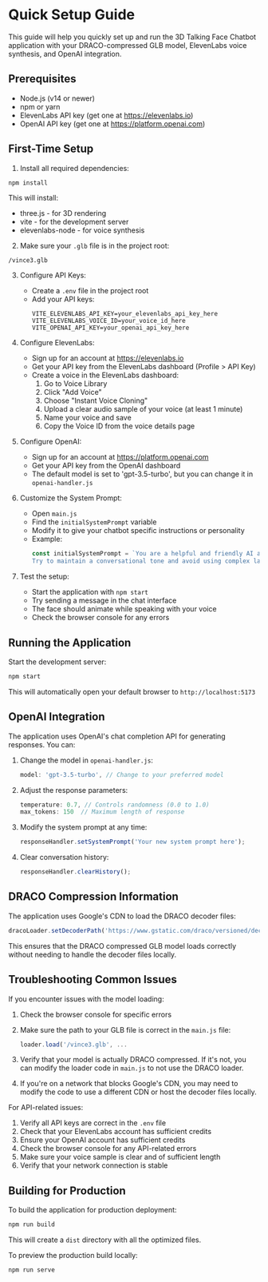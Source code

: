 # Quick Setup Guide

This guide will help you quickly set up and run the 3D Talking Face Chatbot application with your DRACO-compressed GLB model, ElevenLabs voice synthesis, and OpenAI integration.

## Prerequisites

- Node.js (v14 or newer)
- npm or yarn
- ElevenLabs API key (get one at https://elevenlabs.io)
- OpenAI API key (get one at https://platform.openai.com)

## First-Time Setup

1. Install all required dependencies:

```bash
npm install
```

This will install:
- three.js - for 3D rendering
- vite - for the development server
- elevenlabs-node - for voice synthesis

2. Make sure your `.glb` file is in the project root:

```
/vince3.glb
```

3. Configure API Keys:
   - Create a `.env` file in the project root
   - Add your API keys:
     ```
     VITE_ELEVENLABS_API_KEY=your_elevenlabs_api_key_here
     VITE_ELEVENLABS_VOICE_ID=your_voice_id_here
     VITE_OPENAI_API_KEY=your_openai_api_key_here
     ```

4. Configure ElevenLabs:
   - Sign up for an account at https://elevenlabs.io
   - Get your API key from the ElevenLabs dashboard (Profile > API Key)
   - Create a voice in the ElevenLabs dashboard:
     1. Go to Voice Library
     2. Click "Add Voice"
     3. Choose "Instant Voice Cloning"
     4. Upload a clear audio sample of your voice (at least 1 minute)
     5. Name your voice and save
     6. Copy the Voice ID from the voice details page

5. Configure OpenAI:
   - Sign up for an account at https://platform.openai.com
   - Get your API key from the OpenAI dashboard
   - The default model is set to 'gpt-3.5-turbo', but you can change it in `openai-handler.js`

6. Customize the System Prompt:
   - Open `main.js`
   - Find the `initialSystemPrompt` variable
   - Modify it to give your chatbot specific instructions or personality
   - Example:
     ```javascript
     const initialSystemPrompt = `You are a helpful and friendly AI assistant. Keep your responses concise and natural, as they will be spoken out loud. 
     Try to maintain a conversational tone and avoid using complex language or technical terms unless specifically asked.`;
     ```

7. Test the setup:
   - Start the application with `npm start`
   - Try sending a message in the chat interface
   - The face should animate while speaking with your voice
   - Check the browser console for any errors

## Running the Application

Start the development server:

```bash
npm start
```

This will automatically open your default browser to `http://localhost:5173`

## OpenAI Integration

The application uses OpenAI's chat completion API for generating responses. You can:

1. Change the model in `openai-handler.js`:
   ```javascript
   model: 'gpt-3.5-turbo', // Change to your preferred model
   ```

2. Adjust the response parameters:
   ```javascript
   temperature: 0.7, // Controls randomness (0.0 to 1.0)
   max_tokens: 150  // Maximum length of response
   ```

3. Modify the system prompt at any time:
   ```javascript
   responseHandler.setSystemPrompt('Your new system prompt here');
   ```

4. Clear conversation history:
   ```javascript
   responseHandler.clearHistory();
   ```

## DRACO Compression Information

The application uses Google's CDN to load the DRACO decoder files:

```javascript
dracoLoader.setDecoderPath('https://www.gstatic.com/draco/versioned/decoders/1.5.6/');
```

This ensures that the DRACO compressed GLB model loads correctly without needing to handle the decoder files locally.

## Troubleshooting Common Issues

If you encounter issues with the model loading:

1. Check the browser console for specific errors

2. Make sure the path to your GLB file is correct in the `main.js` file:
   ```javascript
   loader.load('/vince3.glb', ...
   ```

3. Verify that your model is actually DRACO compressed. If it's not, you can modify the loader code in `main.js` to not use the DRACO loader.

4. If you're on a network that blocks Google's CDN, you may need to modify the code to use a different CDN or host the decoder files locally.

For API-related issues:

1. Verify all API keys are correct in the `.env` file
2. Check that your ElevenLabs account has sufficient credits
3. Ensure your OpenAI account has sufficient credits
4. Check the browser console for any API-related errors
5. Make sure your voice sample is clear and of sufficient length
6. Verify that your network connection is stable

## Building for Production

To build the application for production deployment:

```bash
npm run build
```

This will create a `dist` directory with all the optimized files.

To preview the production build locally:

```bash
npm run serve
``` 